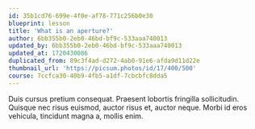 ```yaml
---
id: 35b1cd76-699e-4f0e-af78-771c256b0e30
blueprint: lesson
title: 'What is an aperture?'
author: 6bb355b0-2eb0-46bd-bf9c-533aaa740013
updated_by: 6bb355b0-2eb0-46bd-bf9c-533aaa740013
updated_at: 1720430086
duplicated_from: 89c3f4ad-d272-4ab0-91e6-afda9d11d22e
thumbnail_url: 'https://picsum.photos/id/17/400/500'
course: 7ccfca30-40b9-4fb5-a1df-7cbcbfc8dda5
---
```

Duis cursus pretium consequat. Praesent lobortis fringilla sollicitudin. Quisque nec risus euismod, auctor risus et, auctor neque. Morbi id eros vehicula, tincidunt magna a, mollis enim.